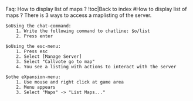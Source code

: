﻿Faq: How to display list of maps ? 
!toc|Back to index
#How to display list of maps ?
There is 3 ways to access a maplisting of the server.

	$oUsing the chat-command:
        1. Write the following command to chatline: $o/list
        2. Press enter
		
	$oUsing the esc-menu:
		1. Press esc
		2. Select [Manage Server]
		3. Select "Callvote go to map"
		4. You see a listing with actions to interact with the server

	$othe eXpansion-menu:
		1. Use mouse and right click at game area
 		2. Menu appears 
		3. Select "Maps" -> "List Maps..."